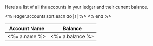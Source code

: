 Here's a list of all the accounts in your ledger and their current balance.

<table class="table">
  <thead>
    <th>Account Name</th>
    <th class="text-right">Balance</th>
  </thead>
  <tbody>
    <% ledger.accounts.sort.each do |a| %>
    <tr>
      <td><%= a.name %></td>
      <td class="text-right"><%= a.balance %></td>
    </tr>
    <% end %>
  </tbody>
</table>
